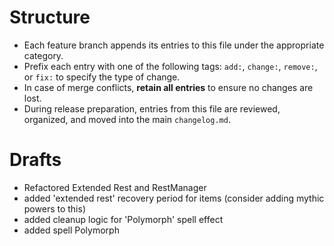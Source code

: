 # Structure
- Each feature branch appends its entries to this file under the appropriate category.
- Prefix each entry with one of the following tags: `add:`, `change:`, `remove:`, or `fix:` to specify the type of change.
- In case of merge conflicts, **retain all entries** to ensure no changes are lost.
- During release preparation, entries from this file are reviewed, organized, and moved into the main `changelog.md`.
# Drafts
- Refactored Extended Rest and RestManager
- added 'extended rest' recovery period for items (consider adding mythic powers to this)
- added cleanup logic for 'Polymorph' spell effect
- added spell Polymorph